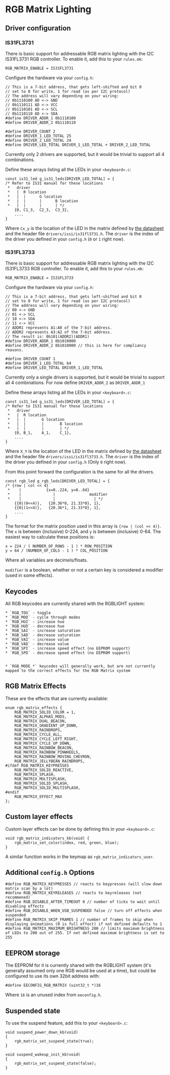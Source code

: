 # RGB Matrix Lighting

## Driver configuration

### IS31FL3731

There is basic support for addressable RGB matrix lighting with the I2C IS31FL3731 RGB controller. To enable it, add this to your `rules.mk`:

    RGB_MATRIX_ENABLE = IS31FL3731

Configure the hardware via your `config.h`:

	// This is a 7-bit address, that gets left-shifted and bit 0
	// set to 0 for write, 1 for read (as per I2C protocol)
	// The address will vary depending on your wiring:
	// 0b1110100 AD <-> GND
	// 0b1110111 AD <-> VCC
	// 0b1110101 AD <-> SCL
	// 0b1110110 AD <-> SDA
	#define DRIVER_ADDR_1 0b1110100
	#define DRIVER_ADDR_2 0b1110110

	#define DRIVER_COUNT 2
	#define DRIVER_1_LED_TOTAL 25
	#define DRIVER_2_LED_TOTAL 24
	#define DRIVER_LED_TOTAL DRIVER_1_LED_TOTAL + DRIVER_2_LED_TOTAL

Currently only 2 drivers are supported, but it would be trivial to support all 4 combinations.

Define these arrays listing all the LEDs in your `<keyboard>.c`:

	const is31_led g_is31_leds[DRIVER_LED_TOTAL] = {
	/* Refer to IS31 manual for these locations
	 *   driver
	 *   |  R location
	 *   |  |      G location
	 *   |  |      |      B location
	 *   |  |      |      | */
	    {0, C1_3,  C2_3,  C3_3},
	    ....
	}

Where `Cx_y` is the location of the LED in the matrix defined by [the datasheet](http://www.issi.com/WW/pdf/31FL3731.pdf) and the header file `drivers/issi/is31fl3731.h`. The `driver` is the index of the driver you defined in your `config.h` (`0` or `1` right now).

###  IS31FL3733

There is basic support for addressable RGB matrix lighting with the I2C IS31FL3733 RGB controller. To enable it, add this to your `rules.mk`:

    RGB_MATRIX_ENABLE = IS31FL3733

Configure the hardware via your `config.h`:

	// This is a 7-bit address, that gets left-shifted and bit 0
	// set to 0 for write, 1 for read (as per I2C protocol)
	// The address will vary depending on your wiring:
	// 00 <-> GND
	// 01 <-> SCL
	// 10 <-> SDA
	// 11 <-> VCC
	// ADDR1 represents A1:A0 of the 7-bit address.
	// ADDR2 represents A3:A2 of the 7-bit address.
	// The result is: 0b101(ADDR2)(ADDR1)
	#define DRIVER_ADDR_1 0b1010000
	#define DRIVER_ADDR_2 0b1010000 // this is here for compliancy reasons.

	#define DRIVER_COUNT 1
	#define DRIVER_1_LED_TOTAL 64
	#define DRIVER_LED_TOTAL DRIVER_1_LED_TOTAL

Currently only a single drivers is supported, but it would be trivial to support all 4 combinations. For now define `DRIVER_ADDR_2` as `DRIVER_ADDR_1`

Define these arrays listing all the LEDs in your `<keyboard>.c`:

	const is31_led g_is31_leds[DRIVER_LED_TOTAL] = {
	/* Refer to IS31 manual for these locations
	 *   driver
	 *   |  R location
	 *   |  |       G location
	 *   |  |       |       B location
	 *   |  |       |       | */
	    {0, B_1,    A_1,    C_1},
	    ....
	}

Where `X_Y` is the location of the LED in the matrix defined by [the datasheet](http://www.issi.com/WW/pdf/31FL3733.pdf) and the header file `drivers/issi/is31fl3733.h`. The `driver` is the index of the driver you defined in your `config.h` (Only `0` right now).

From this point forward the configuration is the same for all the drivers.

	const rgb_led g_rgb_leds[DRIVER_LED_TOTAL] = {
	/* {row | col << 4}
	 *    |           {x=0..224, y=0..64}
	 *    |              |               modifier
	 *    |              |                 | */
	    {{0|(0<<4)},   {20.36*0, 21.33*0}, 1},
	    {{0|(1<<4)},   {20.36*1, 21.33*0}, 1},
	    ....
	}

The format for the matrix position used in this array is `{row | (col << 4)}`. The `x` is between (inclusive) 0-224, and `y` is between (inclusive) 0-64. The easiest way to calculate these positions is:

    x = 224 / ( NUMBER_OF_ROWS - 1 ) * ROW_POSITION
    y = 64 / (NUMBER_OF_COLS - 1 ) * COL_POSITION

Where all variables are decimels/floats.

`modifier` is a boolean, whether or not a certain key is considered a modifier (used in some effects).

## Keycodes

All RGB keycodes are currently shared with the RGBLIGHT system:

	* `RGB_TOG` - toggle
	* `RGB_MOD` - cycle through modes
	* `RGB_HUI` - increase hue
	* `RGB_HUD` - decrease hue
	* `RGB_SAI` - increase saturation
	* `RGB_SAD` - decrease saturation
	* `RGB_VAI` - increase value
	* `RGB_VAD` - decrease value
	* `RGB_SPI` - increase speed effect (no EEPROM support)
	* `RGB_SPD` - decrease speed effect (no EEPROM support)


	* `RGB_MODE_*` keycodes will generally work, but are not currently mapped to the correct effects for the RGB Matrix system

## RGB Matrix Effects

These are the effects that are currently available:

	enum rgb_matrix_effects {
	    RGB_MATRIX_SOLID_COLOR = 1,
	    RGB_MATRIX_ALPHAS_MODS,
	    RGB_MATRIX_DUAL_BEACON,
	    RGB_MATRIX_GRADIENT_UP_DOWN,
	    RGB_MATRIX_RAINDROPS,
	    RGB_MATRIX_CYCLE_ALL,
	    RGB_MATRIX_CYCLE_LEFT_RIGHT,
	    RGB_MATRIX_CYCLE_UP_DOWN,
	    RGB_MATRIX_RAINBOW_BEACON,
	    RGB_MATRIX_RAINBOW_PINWHEELS,
	    RGB_MATRIX_RAINBOW_MOVING_CHEVRON,
	    RGB_MATRIX_JELLYBEAN_RAINDROPS,
	#ifdef RGB_MATRIX_KEYPRESSES
	    RGB_MATRIX_SOLID_REACTIVE,
	    RGB_MATRIX_SPLASH,
	    RGB_MATRIX_MULTISPLASH,
	    RGB_MATRIX_SOLID_SPLASH,
	    RGB_MATRIX_SOLID_MULTISPLASH,
	#endif
	    RGB_MATRIX_EFFECT_MAX
	};

## Custom layer effects

Custom layer effects can be done by defining this in your `<keyboard>.c`:

    void rgb_matrix_indicators_kb(void) {
        rgb_matrix_set_color(index, red, green, blue);
    }

A similar function works in the keymap as `rgb_matrix_indicators_user`.

## Additional `config.h` Options

	#define RGB_MATRIX_KEYPRESSES // reacts to keypresses (will slow down matrix scan by a lot)
	#define RGB_MATRIX_KEYRELEASES // reacts to keyreleases (not recommened)
	#define RGB_DISABLE_AFTER_TIMEOUT 0 // number of ticks to wait until disabling effects
	#define RGB_DISABLE_WHEN_USB_SUSPENDED false // turn off effects when suspended
    #define RGB_MATRIX_SKIP_FRAMES 1 // number of frames to skip when displaying animations (0 is full effect) if not defined defaults to 1
    #define RGB_MATRIX_MAXIMUM_BRIGHTNESS 200 // limits maximum brightness of LEDs to 200 out of 255. If not defined maximum brightness is set to 255

## EEPROM storage

The EEPROM for it is currently shared with the RGBLIGHT system (it's generally assumed only one RGB would be used at a time), but could be configured to use its own 32bit address with:

    #define EECONFIG_RGB_MATRIX (uint32_t *)16

Where `16` is an unused index from `eeconfig.h`.

## Suspended state

To use the suspend feature, add this to your `<keyboard>.c`:

	void suspend_power_down_kb(void)
	{
	    rgb_matrix_set_suspend_state(true);
	}

	void suspend_wakeup_init_kb(void)
	{
	    rgb_matrix_set_suspend_state(false);
	}

